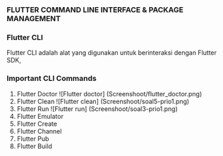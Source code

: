 ### FLUTTER COMMAND LINE INTERFACE & PACKAGE MANAGEMENT

### Flutter CLI
 Flutter CLI adalah alat yang digunakan untuk berinteraksi dengan Flutter SDK,

 ### Important CLI Commands
 1. Flutter Doctor
    ![Flutter doctor] (Screenshoot/flutter_doctor.png)
 2. Flutter Clean 
    ![Flutter clean] (Screenshoot/soal5-prio1.png)
 3. Flutter Run 
    ![Flutter run] (Screenshoot/soal3-prio1.png)
 4. Flutter Emulator
 5. Flutter Create
 6. Flutter Channel
 7. Flutter Pub
 8. Flutter Build